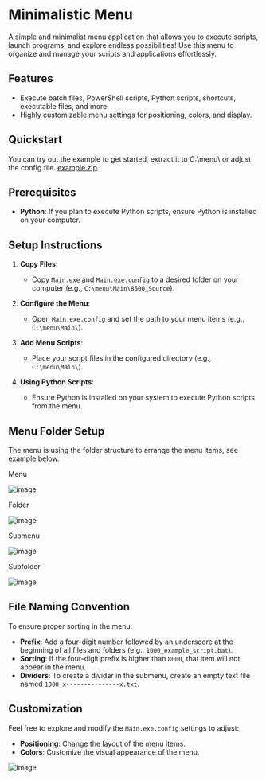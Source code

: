 # Minimalistic Menu

A simple and minimalist menu application that allows you to execute scripts, launch programs, and explore endless possibilities! Use this menu to organize and manage your scripts and applications effortlessly.

## Features

- Execute batch files, PowerShell scripts, Python scripts, shortcuts, executable files, and more.
- Highly customizable menu settings for positioning, colors, and display.

## Quickstart
You can try out the example to get started, extract it to C:\menu\ or adjust the config file.
[example.zip](https://github.com/user-attachments/files/17560440/example.zip)

## Prerequisites

- **Python**: If you plan to execute Python scripts, ensure Python is installed on your computer.

## Setup Instructions

1. **Copy Files**:
   - Copy `Main.exe` and `Main.exe.config` to a desired folder on your computer (e.g., `C:\menu\Main\8500_Source`).

2. **Configure the Menu**:
   - Open `Main.exe.config` and set the path to your menu items (e.g., `C:\menu\Main\`).

3. **Add Menu Scripts**:
   - Place your script files in the configured directory (e.g., `C:\menu\Main\`).

4. **Using Python Scripts**:
   - Ensure Python is installed on your system to execute Python scripts from the menu.


## Menu Folder Setup
The menu is using the folder structure to arrange the menu items, see example below.

Menu

![image](https://github.com/user-attachments/assets/0bd38429-109b-4e70-b66f-6ff1851966c4)


Folder

![image](https://github.com/user-attachments/assets/637c10f8-653f-4eb1-8b8e-ef59a8d24f6d)


Submenu

![image](https://github.com/user-attachments/assets/3bd89899-dce9-42d1-bd94-8897ac14bd87)


Subfolder

![image](https://github.com/user-attachments/assets/cb0bde3f-799e-422f-a22d-8b3475cdb450)






## File Naming Convention

To ensure proper sorting in the menu:

- **Prefix**: Add a four-digit number followed by an underscore at the beginning of all files and folders (e.g., `1000_example_script.bat`).
- **Sorting**: If the four-digit prefix is higher than `8000`, that item will not appear in the menu.
- **Dividers**: To create a divider in the submenu, create an empty text file named `1000_x---------------x.txt`.

## Customization

Feel free to explore and modify the `Main.exe.config` settings to adjust:

- **Positioning**: Change the layout of the menu items.
- **Colors**: Customize the visual appearance of the menu.


![image](https://github.com/user-attachments/assets/462e1333-e548-44dc-8a58-92e7eefcc6a4)

